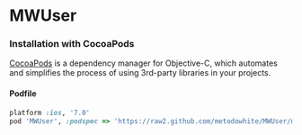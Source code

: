 MWUser
======
### Installation with CocoaPods

[CocoaPods](http://cocoapods.org) is a dependency manager for Objective-C, which automates and simplifies the process of using 3rd-party libraries in your projects.

#### Podfile

```ruby
platform :ios, '7.0'
pod 'MWUser', :podspec => 'https://raw2.github.com/metodowhite/MWUser/master/MWUser.podspec'
```
